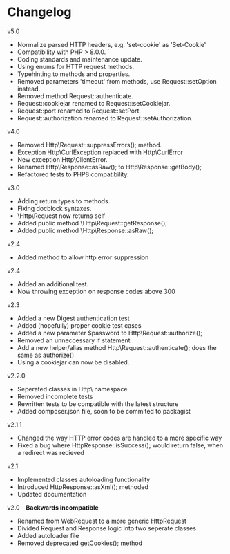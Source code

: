 # Changelog

v5.0
- Normalize parsed HTTP headers, e.g. 'set-cookie' as 'Set-Cookie'  
- Compatibility with PHP > 8.0.0.  ´
- Coding standards and maintenance update.  
- Using enums for HTTP request methods.  
- Typehinting to methods and properties.  
- Removed parameters 'timeout' from methods, use Request::setOption instead.  
- Removed method Request::authenticate.  
- Request::cookiejar renamed to Request::setCookiejar.  
- Request::port renamed to Request::setPort.  
- Request::authorization renamed to Request::setAuthorization.  

v4.0
- Removed Http\Request::suppressErrors(); method.  
- Exception Http\CurlException replaced with Http\CurlError
- New exception Http\ClientError.  
- Renamed Http\Response::asRaw(); to Http\Response::getBody();
- Refactored tests to PHP8 compatibility.  

v3.0
- Adding return types to methods.  
- Fixing docblock syntaxes.  
- \Http\Request now returns self
- Added public method \Http\Request::getResponse();
- Added public method \Http\Response::asRaw();

v2.4
- Added method to allow http error suppression  

v2.4
- Added an additional test.  
- Now throwing exception on response codes above 300  

v2.3
- Added a new Digest authentication test  
- Added (hopefully) proper cookie test cases  
- Added a new parameter $password to Http\Request::authorize();  
- Removed an unneccessary if statement  
- Add a new helper/alias method Http\Request::authenticate(); does the same as authorize()  
- Using a cookiejar can now be disabled.

v2.2.0  
- Seperated classes in Http\ namespace  
- Removed incomplete tests  
- Rewritten tests to be compatible with the latest structure  
- Added composer.json file, soon to be commited to packagist  

v2.1.1  
- Changed the way HTTP error codes are handled to a more specific way  
- Fixed a bug where HttpResponse::isSuccess(); would return false, when a redirect was recieved  
  
v2.1  
- Implemented classes autoloading functionality  
- Introduced HttpResponse::asXml(); methoded  
- Updated documentation  
  
v2.0 - **Backwards incompatible**  
- Renamed from WebRequest to a more generic HttpRequest
- Divided Request and Response logic into two seperate classes
- Added autoloader file
- Removed deprecated getCookies(); method